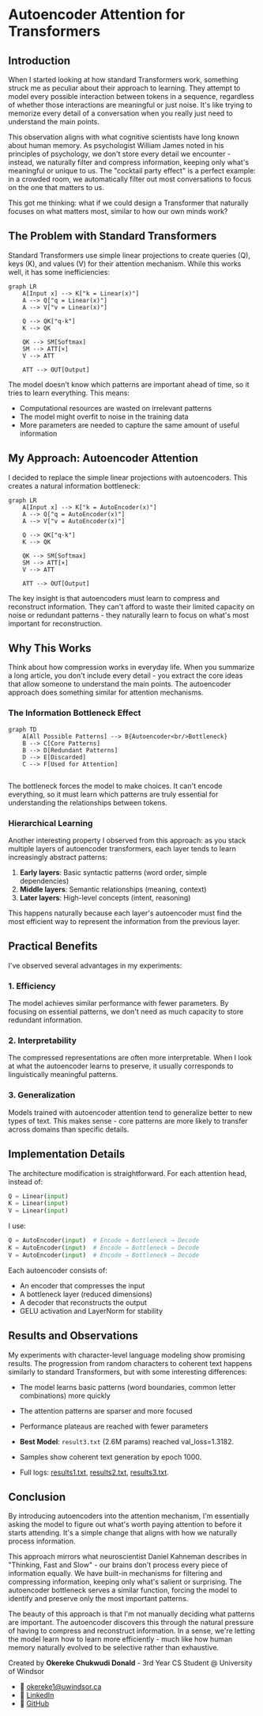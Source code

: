 # Autoencoder Attention for Transformers

## Introduction

When I started looking at how standard Transformers work, something struck me as peculiar about their approach to learning. They attempt to model every possible interaction between tokens in a sequence, regardless of whether those interactions are meaningful or just noise. It's like trying to memorize every detail of a conversation when you really just need to understand the main points.

This observation aligns with what cognitive scientists have long known about human memory. As psychologist William James noted in his principles of psychology, we don't store every detail we encounter - instead, we naturally filter and compress information, keeping only what's meaningful or unique to us. The "cocktail party effect" is a perfect example: in a crowded room, we automatically filter out most conversations to focus on the one that matters to us.

This got me thinking: what if we could design a Transformer that naturally focuses on what matters most, similar to how our own minds work?

## The Problem with Standard Transformers

Standard Transformers use simple linear projections to create queries (Q), keys (K), and values (V) for their attention mechanism. While this works well, it has some inefficiencies:

```mermaid
graph LR
    A[Input x] --> K["k = Linear(x)"]
    A --> Q["q = Linear(x)"]
    A --> V["v = Linear(x)"]
    
    Q --> QK["q·k"]
    K --> QK
    
    QK --> SM[Softmax]
    SM --> ATT[×]
    V --> ATT
    
    ATT --> OUT[Output]
```

The model doesn't know which patterns are important ahead of time, so it tries to learn everything. This means:
- Computational resources are wasted on irrelevant patterns
- The model might overfit to noise in the training data
- More parameters are needed to capture the same amount of useful information

## My Approach: Autoencoder Attention

I decided to replace the simple linear projections with autoencoders. This creates a natural information bottleneck:

```mermaid
graph LR
    A[Input x] --> K["k = AutoEncoder(x)"]
    A --> Q["q = AutoEncoder(x)"]
    A --> V["v = AutoEncoder(x)"]
    
    Q --> QK["q·k"]
    K --> QK
    
    QK --> SM[Softmax]
    SM --> ATT[×]
    V --> ATT
    
    ATT --> OUT[Output]
```

The key insight is that autoencoders must learn to compress and reconstruct information. They can't afford to waste their limited capacity on noise or redundant patterns - they naturally learn to focus on what's most important for reconstruction.

## Why This Works

Think about how compression works in everyday life. When you summarize a long article, you don't include every detail - you extract the core ideas that allow someone to understand the main points. The autoencoder approach does something similar for attention mechanisms.

### The Information Bottleneck Effect

```mermaid
graph TD
    A[All Possible Patterns] --> B{Autoencoder<br/>Bottleneck}
    B --> C[Core Patterns]
    B --> D[Redundant Patterns]
    D --> E[Discarded]
    C --> F[Used for Attention]
    
```

The bottleneck forces the model to make choices. It can't encode everything, so it must learn which patterns are truly essential for understanding the relationships between tokens.

### Hierarchical Learning

Another interesting property I observed from this approach: as you stack multiple layers of autoencoder transformers, each layer tends to learn increasingly abstract patterns:

1. **Early layers**: Basic syntactic patterns (word order, simple dependencies)
2. **Middle layers**: Semantic relationships (meaning, context)
3. **Later layers**: High-level concepts (intent, reasoning)

This happens naturally because each layer's autoencoder must find the most efficient way to represent the information from the previous layer.

## Practical Benefits

I've observed several advantages in my experiments:

### 1. Efficiency
The model achieves similar performance with fewer parameters. By focusing on essential patterns, we don't need as much capacity to store redundant information.

### 2. Interpretability
The compressed representations are often more interpretable. When I look at what the autoencoder learns to preserve, it usually corresponds to linguistically meaningful patterns.

### 3. Generalization
Models trained with autoencoder attention tend to generalize better to new types of text. This makes sense - core patterns are more likely to transfer across domains than specific details.

## Implementation Details

The architecture modification is straightforward. For each attention head, instead of:

```python
Q = Linear(input)
K = Linear(input)
V = Linear(input)
```

I use:

```python
Q = AutoEncoder(input)  # Encode → Bottleneck → Decode
K = AutoEncoder(input)  # Encode → Bottleneck → Decode
V = AutoEncoder(input)  # Encode → Bottleneck → Decode
```

Each autoencoder consists of:
- An encoder that compresses the input
- A bottleneck layer (reduced dimensions)
- A decoder that reconstructs the output
- GELU activation and LayerNorm for stability

## Results and Observations

My experiments with character-level language modeling show promising results. The progression from random characters to coherent text happens similarly to standard Transformers, but with some interesting differences:

- The model learns basic patterns (word boundaries, common letter combinations) more quickly
- The attention patterns are sparser and more focused
- Performance plateaus are reached with fewer parameters

- **Best Model**: `result3.txt` (2.6M params) reached val_loss=1.3182.  
- Samples show coherent text generation by epoch 1000.  
- Full logs: [results1.txt](./result1.txt), [results2.txt](./result2.txt), [results3.txt](./result3.txt).  

## Conclusion

By introducing autoencoders into the attention mechanism, I'm essentially asking the model to figure out what's worth paying attention to before it starts attending. It's a simple change that aligns with how we naturally process information.

This approach mirrors what neuroscientist Daniel Kahneman describes in "Thinking, Fast and Slow" - our brains don't process every piece of information equally. We have built-in mechanisms for filtering and compressing information, keeping only what's salient or surprising. The autoencoder bottleneck serves a similar function, forcing the model to identify and preserve only the most important patterns.

The beauty of this approach is that I'm not manually deciding what patterns are important. The autoencoder discovers this through the natural pressure of having to compress and reconstruct information. In a sense, we're letting the model learn how to learn more efficiently - much like how human memory naturally evolved to be selective rather than exhaustive.


Created by **Okereke Chukwudi Donald** - 3rd Year CS Student @ University of Windsor
- 📧 [okereke1@uwindsor.ca](mailto:okereke1@uwindsor.ca)
- 💼 [LinkedIn](https://www.linkedin.com/in/chukwudi-okereke-46823a241/)
- 🐙 [GitHub](https://github.com/ChukwudiDonald)

